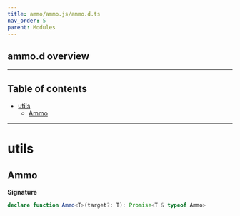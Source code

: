 ```yaml
---
title: ammo/ammo.js/ammo.d.ts
nav_order: 5
parent: Modules
---
```


## ammo.d overview

---

<h2 class="text-delta">Table of contents</h2>

- [utils](#utils)
  - [Ammo](#ammo)

---

# utils

## Ammo

**Signature**

```ts
declare function Ammo<T>(target?: T): Promise<T & typeof Ammo>
```
